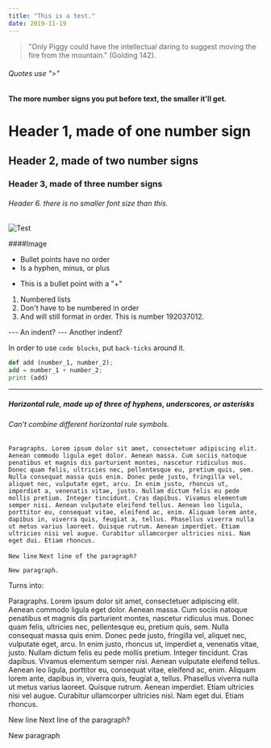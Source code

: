 ```yaml
---
title: "This is a test."
date: 2019-11-19
---
```


> "Only Piggy could have the intellectual daring to suggest moving the fire from the mountain." (Golding 142).
###### Quotes use ">"

#### The more number signs you put before text, the smaller it'll get.
# Header 1, made of one number sign
## Header 2, made of two number signs
### Header 3, made of three number signs
###### Header 6. there is no smaller font size than this.


![Test](https://image.shutterstock.com/image-photo/bright-spring-view-cameo-island-260nw-1048185397.jpg "What is this?")

####Image

- Bullet points have no order
- Is a hyphen, minus, or plus
+ This is a bullet point with a "+"

1. Numbered lists
5. Don't have to be numbered in order
192037012. And will still format in order. This is number 192037012.

--- An indent?
--- Another indent?

In order to use `code blocks`, put ` back-ticks ` around it.

```Python syntax in a Markdown file
def add (number_1, number_2);
add = number_1 + number_2;
print (add)
```
***

##### Horizontal rule, made up of three of hyphens, underscores, or asterisks


###### Can't combine different horizontal rule symbols.

`Paragraphs. Lorem ipsum dolor sit amet, consectetuer adipiscing elit. Aenean commodo ligula eget dolor. Aenean massa. Cum sociis natoque penatibus et magnis dis parturient montes, nascetur ridiculus mus. Donec quam felis, ultricies nec, pellentesque eu, pretium quis, sem. Nulla consequat massa quis enim. Donec pede justo, fringilla vel, aliquet nec, vulputate eget, arcu. In enim justo, rhoncus ut, imperdiet a, venenatis vitae, justo. Nullam dictum felis eu pede mollis pretium. Integer tincidunt. Cras dapibus. Vivamus elementum semper nisi. Aenean vulputate eleifend tellus. Aenean leo ligula, porttitor eu, consequat vitae, eleifend ac, enim. Aliquam lorem ante, dapibus in, viverra quis, feugiat a, tellus. Phasellus viverra nulla ut metus varius laoreet. Quisque rutrum. Aenean imperdiet. Etiam ultricies nisi vel augue. Curabitur ullamcorper ultricies nisi. Nam eget dui. Etiam rhoncus.`

`New line`
`Next line of the paragraph?`

`New paragraph.`

Turns into:

Paragraphs. Lorem ipsum dolor sit amet, consectetuer adipiscing elit. Aenean commodo ligula eget dolor. Aenean massa. Cum sociis natoque penatibus et magnis dis parturient montes, nascetur ridiculus mus. Donec quam felis, ultricies nec, pellentesque eu, pretium quis, sem. Nulla consequat massa quis enim. Donec pede justo, fringilla vel, aliquet nec, vulputate eget, arcu. In enim justo, rhoncus ut, imperdiet a, venenatis vitae, justo. Nullam dictum felis eu pede mollis pretium. Integer tincidunt. Cras dapibus. Vivamus elementum semper nisi. Aenean vulputate eleifend tellus. Aenean leo ligula, porttitor eu, consequat vitae, eleifend ac, enim. Aliquam lorem ante, dapibus in, viverra quis, feugiat a, tellus. Phasellus viverra nulla ut metus varius laoreet. Quisque rutrum. Aenean imperdiet. Etiam ultricies nisi vel augue. Curabitur ullamcorper ultricies nisi. Nam eget dui. Etiam rhoncus.

New line
Next line of the paragraph?

New paragraph
